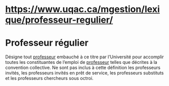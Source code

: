 # https://www.uqac.ca/mgestion/lexique/professeur-regulier/

# Professeur régulier
Désigne tout [professeur](https://www.uqac.ca/mgestion/lexique/professeur-regulier/<https:/www.uqac.ca/mgestion/lexique/professeur/>) embauché à ce titre par l’Université pour accomplir toutes les constituantes de l’emploi de [professeur](https://www.uqac.ca/mgestion/lexique/professeur-regulier/<https:/www.uqac.ca/mgestion/lexique/professeur/>) telles que décrites à la convention collective.
Ne sont pas inclus à cette définition les professeurs invités, les professeurs invités en prêt de service, les professeurs substituts et les professeurs chercheurs sous octroi.
